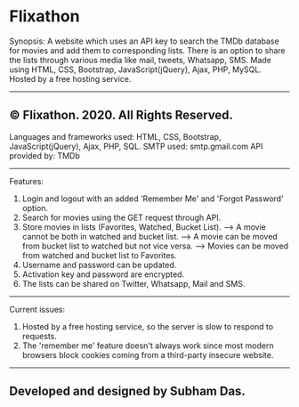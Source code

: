 # Flixathon

Synopsis:
A website which uses an API key to search the TMDb database for movies and add them to corresponding lists. There is an option to share the lists through various media like mail, tweets, Whatsapp, SMS. Made using HTML, CSS, Bootstrap, JavaScript(jQuery), Ajax, PHP, MySQL. Hosted by a free hosting service.

----------------------------------------------------------------------------------------------------------------------------------------
© Flixathon. 2020. All Rights Reserved.
----------------------------------------------------------------------------------------------------------------------------------------

Languages and frameworks used: HTML, CSS, Bootstrap, JavaScript(jQuery), Ajax, PHP, SQL.
SMTP used: smtp.gmail.com
API provided by: TMDb

----------------------------------------------------------------------------------------------------------------------------------------

Features:

1. Login and logout with an added 'Remember Me' and 'Forgot Password' option.
2. Search for movies using the GET request through API.
3. Store movies in lists (Favorites, Watched, Bucket List).
--> A movie cannot be both in watched and bucket list.
--> A movie can be moved from bucket list to watched but not vice versa.
--> Movies can be moved from watched and bucket list to Favorites.
4. Username and password can be updated.
5. Activation key and password are encrypted.
6. The lists can be shared on Twitter, Whatsapp, Mail and SMS.

---------------------------------------------------------------------------------------------------------------------------------------

Current issues:

1. Hosted by a free hosting service, so the server is slow to respond to requests.
2. The 'remember me' feature doesn't always work since most modern browsers block cookies coming from a third-party insecure website.

----------------------------------------------------------------------------------------------------------------------------------------
Developed and designed by Subham Das.
----------------------------------------------------------------------------------------------------------------------------------------


